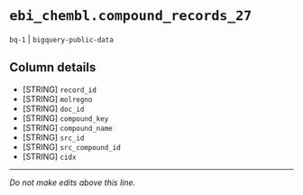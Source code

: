 # `ebi_chembl.compound_records_27`
`bq-1` | `bigquery-public-data`

## Column details
* [STRING]    `record_id`
* [STRING]    `molregno`
* [STRING]    `doc_id`
* [STRING]    `compound_key`
* [STRING]    `compound_name`
* [STRING]    `src_id`
* [STRING]    `src_compound_id`
* [STRING]    `cidx`

-------------------------------------------------------------------------------
*Do not make edits above this line.*
